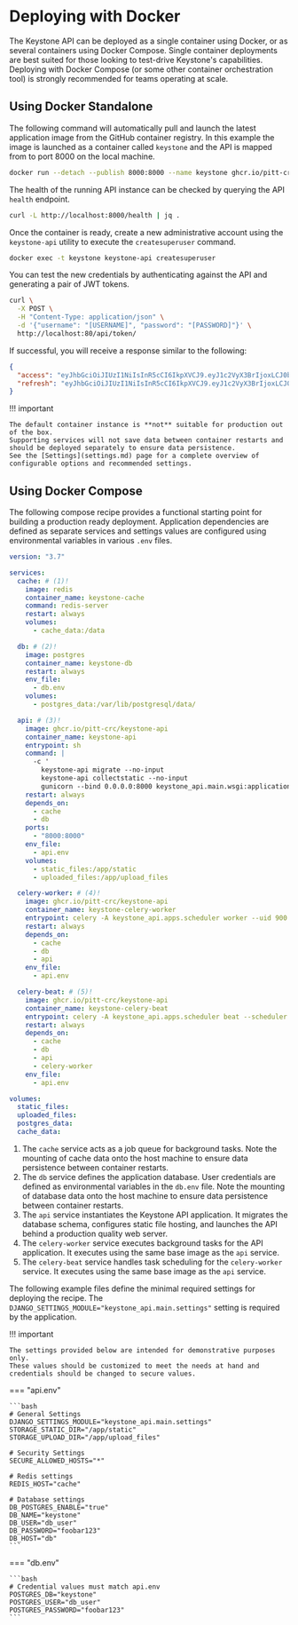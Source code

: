 # Deploying with Docker

The Keystone API can be deployed as a single container using Docker, or as several containers using Docker Compose.
Single container deployments are best suited for those looking to test-drive Keystone's capabilities.
Deploying with Docker Compose (or some other container orchestration tool) is strongly recommended for teams operating at scale.

## Using Docker Standalone

The following command will automatically pull and launch the latest application image from the GitHub container
registry.
In this example the image is launched as a container called `keystone` and the API is mapped from to port 8000 on the
local machine.

```bash
docker run --detach --publish 8000:8000 --name keystone ghcr.io/pitt-crc/keystone-api
```

The health of the running API instance can be checked by querying the API `health` endpoint.

```bash
curl -L http://localhost:8000/health | jq .
```

Once the container is ready, create a new administrative account using the `keystone-api` utility to
execute the `createsuperuser` command.

```bash
docker exec -t keystone keystone-api createsuperuser
```

You can test the new credentials by authenticating against the API and generating a pair of JWT tokens.

```bash
curl \
  -X POST \
  -H "Content-Type: application/json" \
  -d '{"username": "[USERNAME]", "password": "[PASSWORD]"}' \
  http://localhost:80/api/token/
```

If successful, you will receive a response similar to the following:

```json
{
  "access": "eyJhbGciOiJIUzI1NiIsInR5cCI6IkpXVCJ9.eyJ1c2VyX3BrIjoxLCJ0b2tlbl90eXBlIjoiYWNjZXNzIiwiY29sZF9zdHVmZiI6IuKYgyIsImV4cCI6MTIzNDU2LCJqdGkiOiJmZDJmOWQ1ZTFhN2M0MmU4OTQ5MzVlMzYyYmNhOGJjYSJ9.NHlztMGER7UADHZJlxNG0WSi22a2KaYSfd1S-AuT7lU",
  "refresh": "eyJhbGciOiJIUzI1NiIsInR5cCI6IkpXVCJ9.eyJ1c2VyX3BrIjoxLCJ0b2tlbl90eXBlIjoicmVmcmVzaCIsImNvbGRfc3R1ZmYiOiLimIMiLCJleHAiOjIzNDU2NywianRpIjoiZGUxMmY0ZTY3MDY4NDI3ODg5ZjE1YWMyNzcwZGEwNTEifQ.aEoAYkSJjoWH1boshQAaTkf8G3yn0kapko6HFRt7Rh4"
}
```

!!! important

    The default container instance is **not** suitable for production out of the box.
    Supporting services will not save data between container restarts and should be deployed separately to ensure data persistence. 
    See the [Settings](settings.md) page for a complete overview of configurable options and recommended settings.

## Using Docker Compose

The following compose recipe provides a functional starting point for building a production ready deployment.
Application dependencies are defined as separate services and settings values are configured using environmental
variables in various `.env` files.

```yaml
version: "3.7"

services:
  cache: # (1)!
    image: redis
    container_name: keystone-cache
    command: redis-server
    restart: always
    volumes:
      - cache_data:/data

  db: # (2)!
    image: postgres
    container_name: keystone-db
    restart: always
    env_file:
      - db.env
    volumes:
      - postgres_data:/var/lib/postgresql/data/

  api: # (3)!
    image: ghcr.io/pitt-crc/keystone-api
    container_name: keystone-api
    entrypoint: sh
    command: |
      -c '
        keystone-api migrate --no-input
        keystone-api collectstatic --no-input
        gunicorn --bind 0.0.0.0:8000 keystone_api.main.wsgi:application'
    restart: always
    depends_on:
      - cache
      - db
    ports:
      - "8000:8000"
    env_file:
      - api.env
    volumes:
      - static_files:/app/static
      - uploaded_files:/app/upload_files

  celery-worker: # (4)!
    image: ghcr.io/pitt-crc/keystone-api
    container_name: keystone-celery-worker
    entrypoint: celery -A keystone_api.apps.scheduler worker --uid 900
    restart: always
    depends_on:
      - cache
      - db
      - api
    env_file:
      - api.env

  celery-beat: # (5)!
    image: ghcr.io/pitt-crc/keystone-api
    container_name: keystone-celery-beat
    entrypoint: celery -A keystone_api.apps.scheduler beat --scheduler django_celery_beat.schedulers:DatabaseScheduler --uid 900
    restart: always
    depends_on:
      - cache
      - db
      - api
      - celery-worker
    env_file:
      - api.env

volumes:
  static_files:
  uploaded_files:
  postgres_data:
  cache_data:

```

1. The `cache` service acts as a job queue for background tasks. Note the mounting of cache data onto the host machine to ensure data persistence between container restarts.
2. The `db` service defines the application database. User credentials are defined as environmental variables in the `db.env` file. Note the mounting of database data onto the host machine to ensure data persistence between container restarts.
3. The `api` service instantiates the Keystone API application. It migrates the database schema, configures static file hosting, and launches the API behind a production quality web server.
4. The `celery-worker` service executes background tasks for the API application. It executes using the same base image as the `api` service.
5. The `celery-beat` service handles task scheduling for the `celery-worker` service. It executes using the same base image as the `api` service.

The following example files define the minimal required settings for deploying the recipe.
The `DJANGO_SETTINGS_MODULE="keystone_api.main.settings"` setting is required by the application.

!!! important

    The settings provided below are intended for demonstrative purposes only.
    These values should be customized to meet the needs at hand and credentials should be changed to secure values.

=== "api.env"

    ```bash
    # General Settings
    DJANGO_SETTINGS_MODULE="keystone_api.main.settings"
    STORAGE_STATIC_DIR="/app/static"
    STORAGE_UPLOAD_DIR="/app/upload_files"
    
    # Security Settings
    SECURE_ALLOWED_HOSTS="*"
    
    # Redis settings
    REDIS_HOST="cache"
    
    # Database settings
    DB_POSTGRES_ENABLE="true"
    DB_NAME="keystone"
    DB_USER="db_user"
    DB_PASSWORD="foobar123"
    DB_HOST="db"
    ```

=== "db.env"

    ```bash
    # Credential values must match api.env
    POSTGRES_DB="keystone"
    POSTGRES_USER="db_user"
    POSTGRES_PASSWORD="foobar123"
    ```
